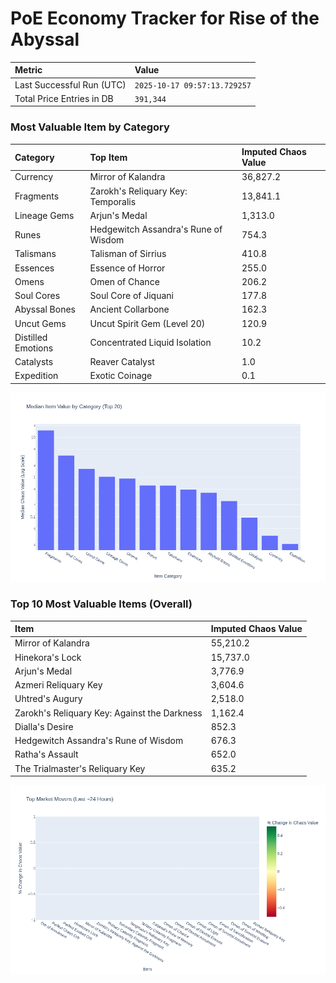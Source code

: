 # PoE Economy Tracker for Rise of the Abyssal

<!-- START_MAINTENANCE -->
| Metric | Value |
|:---|:---|
| Last Successful Run (UTC) | `2025-10-17 09:57:13.729257` |
| Total Price Entries in DB | `391,344` |

<!-- END_MAINTENANCE -->

<!-- START_DATAFRAME_DEBUG -->
<!-- END_DATAFRAME_DEBUG -->

<!-- START_CATEGORY_ANALYSIS -->
### Most Valuable Item by Category
| Category | Top Item | Imputed Chaos Value |
| :--- | :--- | :--- |
| Currency | Mirror of Kalandra | 36,827.2 |
| Fragments | Zarokh's Reliquary Key: Temporalis | 13,841.1 |
| Lineage Gems | Arjun's Medal | 1,313.0 |
| Runes | Hedgewitch Assandra's Rune of Wisdom | 754.3 |
| Talismans | Talisman of Sirrius | 410.8 |
| Essences | Essence of Horror | 255.0 |
| Omens | Omen of Chance | 206.2 |
| Soul Cores | Soul Core of Jiquani | 177.8 |
| Abyssal Bones | Ancient Collarbone | 162.3 |
| Uncut Gems | Uncut Spirit Gem (Level 20) | 120.9 |
| Distilled Emotions | Concentrated Liquid Isolation | 10.2 |
| Catalysts | Reaver Catalyst | 1.0 |
| Expedition | Exotic Coinage | 0.1 |


![Category Analysis Chart](charts/category_analysis.png)
<!-- END_ANALYSIS -->

<!-- START_ANALYSIS -->
### Top 10 Most Valuable Items (Overall)
| Item | Imputed Chaos Value |
| :--- | :--- |
| Mirror of Kalandra | 55,210.2 |
| Hinekora's Lock | 15,737.0 |
| Arjun's Medal | 3,776.9 |
| Azmeri Reliquary Key | 3,604.6 |
| Uhtred's Augury | 2,518.0 |
| Zarokh's Reliquary Key: Against the Darkness | 1,162.4 |
| Dialla's Desire | 852.3 |
| Hedgewitch Assandra's Rune of Wisdom | 676.3 |
| Ratha's Assault | 652.0 |
| The Trialmaster's Reliquary Key | 635.2 |


![Market Movers Chart](charts/market_movers.png)
<!-- END_ANALYSIS -->
